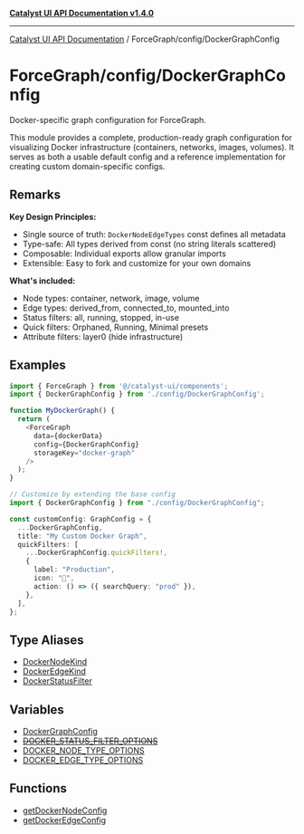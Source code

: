 [**Catalyst UI API Documentation v1.4.0**](../../../README.md)

---

[Catalyst UI API Documentation](../../../README.md) / ForceGraph/config/DockerGraphConfig

# ForceGraph/config/DockerGraphConfig

Docker-specific graph configuration for ForceGraph.

This module provides a complete, production-ready graph configuration for
visualizing Docker infrastructure (containers, networks, images, volumes).
It serves as both a usable default config and a reference implementation
for creating custom domain-specific configs.

## Remarks

**Key Design Principles:**

- Single source of truth: `DockerNodeEdgeTypes` const defines all metadata
- Type-safe: All types derived from const (no string literals scattered)
- Composable: Individual exports allow granular imports
- Extensible: Easy to fork and customize for your own domains

**What's included:**

- Node types: container, network, image, volume
- Edge types: derived_from, connected_to, mounted_into
- Status filters: all, running, stopped, in-use
- Quick filters: Orphaned, Running, Minimal presets
- Attribute filters: layer0 (hide infrastructure)

## Examples

```typescript
import { ForceGraph } from '@/catalyst-ui/components';
import { DockerGraphConfig } from './config/DockerGraphConfig';

function MyDockerGraph() {
  return (
    <ForceGraph
      data={dockerData}
      config={DockerGraphConfig}
      storageKey="docker-graph"
    />
  );
}
```

```typescript
// Customize by extending the base config
import { DockerGraphConfig } from "./config/DockerGraphConfig";

const customConfig: GraphConfig = {
  ...DockerGraphConfig,
  title: "My Custom Docker Graph",
  quickFilters: [
    ...DockerGraphConfig.quickFilters!,
    {
      label: "Production",
      icon: "🚀",
      action: () => ({ searchQuery: "prod" }),
    },
  ],
};
```

## Type Aliases

- [DockerNodeKind](type-aliases/DockerNodeKind.md)
- [DockerEdgeKind](type-aliases/DockerEdgeKind.md)
- [DockerStatusFilter](type-aliases/DockerStatusFilter.md)

## Variables

- [DockerGraphConfig](variables/DockerGraphConfig.md)
- [~~DOCKER_STATUS_FILTER_OPTIONS~~](variables/DOCKER_STATUS_FILTER_OPTIONS.md)
- [DOCKER_NODE_TYPE_OPTIONS](variables/DOCKER_NODE_TYPE_OPTIONS.md)
- [DOCKER_EDGE_TYPE_OPTIONS](variables/DOCKER_EDGE_TYPE_OPTIONS.md)

## Functions

- [getDockerNodeConfig](functions/getDockerNodeConfig.md)
- [getDockerEdgeConfig](functions/getDockerEdgeConfig.md)
